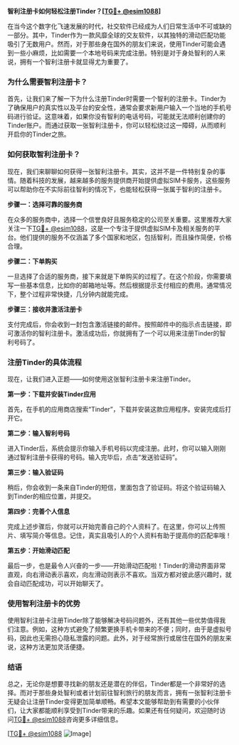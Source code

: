 **智利注册卡如何轻松注册Tinder？[[TG💪+ @esim1088](https://t.me/s/esim1088)]**

在当今这个数字化飞速发展的时代，社交软件已经成为人们日常生活中不可或缺的一部分。其中，Tinder作为一款风靡全球的交友软件，以其独特的滑动匹配功能吸引了无数用户。然而，对于那些身在国外的朋友们来说，使用Tinder可能会遇到一些小麻烦，比如需要一个本地号码来完成注册。特别是对于身处智利的人来说，拥有一个智利注册卡就显得尤为重要了。

### 为什么需要智利注册卡？

首先，让我们来了解一下为什么注册Tinder时需要一个智利的注册卡。Tinder为了确保用户的真实性以及平台的安全性，通常会要求新用户输入一个当地的手机号码进行验证。这意味着，如果你没有智利的电话号码，可能就无法顺利创建你的Tinder账户。而通过获取一张智利注册卡，你可以轻松绕过这一障碍，从而顺利开启你的Tinder之旅。

### 如何获取智利注册卡？

现在，我们来聊聊如何获得一张智利注册卡。其实，这并不是一件特别复杂的事情。随着科技的发展，越来越多的服务提供商开始提供虚拟SIM卡服务，这些服务可以帮助你在不实际前往智利的情况下，也能轻松获得一张属于智利的注册卡。

**步骤一：选择可靠的服务商**

在众多的服务商中，选择一个信誉良好且服务稳定的公司至关重要。这里推荐大家关注一下[TG💪+ @esim1088](https://t.me/s/esim1088)，这是一个专注于提供虚拟SIM卡及相关服务的平台。他们提供的服务不仅涵盖了多个国家和地区，包括智利，而且操作简便，价格合理。

**步骤二：下单购买**

一旦选择了合适的服务商，接下来就是下单购买的过程了。在这个阶段，你需要填写一些基本信息，比如你的邮箱地址等。然后根据提示支付相应的费用。通常情况下，整个过程非常快捷，几分钟内就能完成。

**步骤三：接收并激活注册卡**

支付完成后，你会收到一封包含激活链接的邮件。按照邮件中的指示点击链接，即可激活你的智利注册卡。激活成功后，你就拥有了一个可以用来注册Tinder的智利号码了。

### 注册Tinder的具体流程

现在，让我们进入正题——如何使用这张智利注册卡来注册Tinder。

**第一步：下载并安装Tinder应用**

首先，在手机的应用商店搜索“Tinder”，下载并安装这款应用程序。安装完成后打开它。

**第二步：输入智利号码**

进入Tinder后，系统会提示你输入手机号码以完成注册。此时，你可以输入刚刚通过智利注册卡获得的号码。输入完毕后，点击“发送验证码”。

**第三步：输入验证码**

稍后，你会收到一条来自Tinder的短信，里面包含了验证码。将这个验证码输入到Tinder的相应位置，并提交。

**第四步：完善个人信息**

完成上述步骤后，你就可以开始完善自己的个人资料了。在这里，你可以上传照片、填写简介等信息。记住，真实且吸引人的个人资料有助于提高你的匹配率哦！

**第五步：开始滑动匹配**

最后一步，也是最令人兴奋的一步——开始滑动匹配啦！Tinder的滑动界面非常直观，向右滑动表示喜欢，向左滑动则表示不喜欢。当双方都对彼此感兴趣时，就会自动匹配成功，可以开始聊天了。

### 使用智利注册卡的优势

使用智利注册卡注册Tinder除了能够解决号码问题外，还有其他一些优势值得我们注意。例如，这种方式避免了频繁更换手机卡带来的不便；同时，由于是虚拟号码，因此也无需担心隐私泄露的问题。此外，对于经常旅行或居住在国外的朋友来说，这种方法更加灵活便捷。

### 结语

总之，无论你是想要寻找新的朋友还是潜在的伴侣，Tinder都是一个非常好的选择。而对于那些身处智利或者计划前往智利旅行的朋友而言，拥有一张智利注册卡无疑会让注册Tinder变得更加简单顺畅。希望本文能够帮助到有需要的小伙伴们，让大家都能顺利享受到Tinder带来的乐趣。如果还有任何疑问，欢迎随时访问[TG💪+ @esim1088](https://t.me/s/esim1088)咨询更多详细信息。

[[TG💪+ @esim1088](https://t.me/s/esim1088) ![Image](https://i.postimg.cc/4NQfJmqS/Snipaste-2025-05-13-00-14-12.png)]